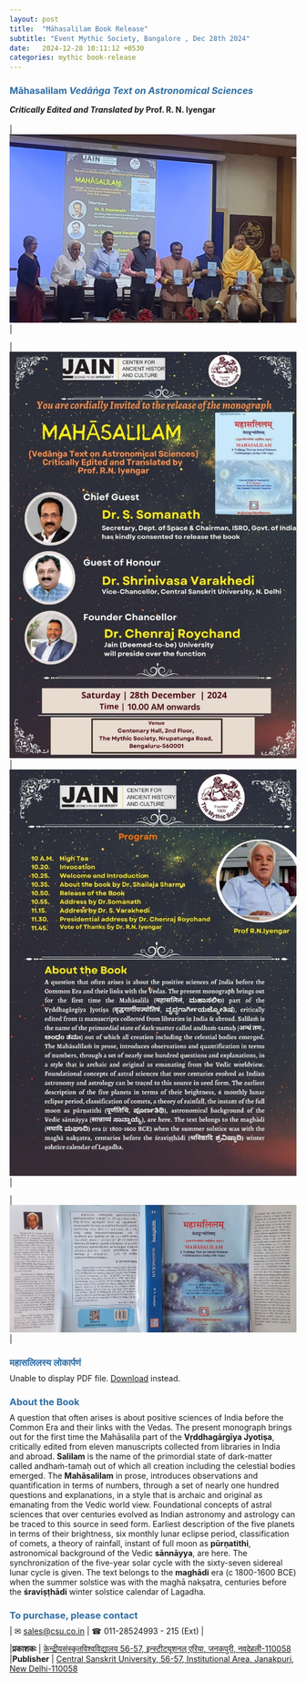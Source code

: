 ```yaml
---
layout: post
title:  "Māhasalilam Book Release"
subtitle: "Event Mythic Society, Bangalore , Dec 28th 2024"
date:   2024-12-28 10:11:12 +0530
categories: mythic book-release
---
```

<style>
    h3 {
        color: #2e6da4;
        margin-bottom: -5px;
    }
</style>

### **Māhasalilam** *Vedāṅga Text on Astronomical Sciences* 
#### *Critically Edited and Translated by* **Prof. R. N. Iyengar**

| ![](/assets/talks/2024-12-18-mahasalilam/ms-book-release.jpg) |

| ![](/assets/talks/2024-12-18-mahasalilam/ms-book-poster1.jpg) | ![](/assets/talks/2024-12-18-mahasalilam/ms-book-poster2.jpg) |

| ![](/assets/talks/2024-12-18-mahasalilam/ms-book-jacket.jpg) |

### महासलिलस्य लोकार्पणं

<object
  data="/assets/talks/2024-12-18-mahasalilam/ms-lokarpanam.pdf"
  type="application/pdf"
  width="100%"
  height="500px">
  <p>Unable to display PDF file. 
  <a href="/assets/talks/2024-12-18-mahasalilam/ms-lokarpanam.pdf">Download</a> instead.</p>
</object>

### About the Book
A question that often arises is about positive sciences of India before the Common Era and their links with the Vedas. The present monograph brings out for the first time the Mahāsalila part of the **Vṛddhagārgīya Jyotiṣa**, critically edited from eleven manuscripts collected from libraries in India and abroad. **Salilam** is the name of the primordial state of dark-matter called andhaṁ-tamaḥ out of which all creation including the celestial bodies emerged. The **Mahāsalilam** in prose, introduces observations and quantification in terms of numbers, through a set of nearly one hundred questions and explanations, in a style that is archaic and original as emanating from the Vedic world view. Foundational concepts of astral sciences that over centuries evolved as Indian astronomy and astrology can be traced to this source in seed form. Earliest description of the five planets in terms of their brightness, six monthly lunar eclipse period, classification of comets, a theory of rainfall, instant of full moon as **pūrṇatithi**, astronomical background of the Vedic **sānnāyya**, are here. The synchronization of the five-year solar cycle with the sixty-seven sidereal lunar cycle is given. The text belongs to the **maghādi** era (c 1800-1600 BCE) when  the summer solstice was with the maghā nakṣatra, centuries before the **śraviṣṭhādi** winter solstice calendar of Lagadha.

### To purchase, please contact

| ✉ [sales@csu.co.in](mailto:sales@csu.co.in) | ☎ 011-28524993 - 215 (Ext) |

|**प्रकाशकः** | [केन्द्रीयसंस्कृतविश्वविद्यालय 56-57, इन्स्टीट्यूशनल् एरिया, जनकपुरी, नवदेहली-110058](https://www.sanskrit.nic.in/language.php?language=SA)
|**Publisher** | [Central Sanskrit University, 56-57, Institutional Area, Janakpuri, New Delhi-110058](https://www.sanskrit.nic.in/)